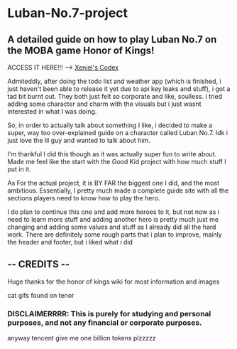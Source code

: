 # Luban-No.7-project
<h2>A detailed guide on how to play Luban No.7 on the MOBA game Honor of Kings!</h2>

ACCESS IT HERE!!! --> <a href="https://jp8bit.github.io/Luban-No.7-project/index.html">Xeniel's Codex</a>

<p>Admiteddly, after doing the todo list and weather app (which is finished, i just haven't been able to release it yet due to api key leaks and stuff), i got a tad bit burnt out. They both just felt so corporate and like, soulless. I tried adding some character and charm with the visuals but i just wasnt interested in what I was doing.</p>

<p>So, in order to actually talk about something I like, i decided to make a super, way too over-explained guide on a character called Luban No.7. Idk i just love the lil guy and wanted to talk about him.</p>

<p>I'm thankful I did this though as it was actually super fun to write about. Made me feel like the start with the Good Kid project with how much stuff I put in it.</p>

<p>As For the actual project, it is BY FAR the biggest one I did, and the most ambitious. Essentially, I pretty much made a complete guide site with all the sections players need to know how to play the hero.</p>

<p>I do plan to continue this one and add more heroes to it, but not now as i need to learn more stuff and adding another hero is pretty much just me changing and adding some values and stuff as I already did all the hard work. There are definitely some rough parts that i plan to improve, mainly the header and footer, but i liked what i did</p>

<h2>-- CREDITS --</h2>

Huge thanks for the honor of kings wiki for most information and images

cat gifs found on tenor

<h3>DISCLAIMERRRR: This is purely for studying and personal purposes, and not any financial or corporate purposes.</h3>

<p>anyway tencent give me one billion tokens plzzzzz</p>

